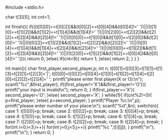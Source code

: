 #include <stdio.h>

char t[3][5];
int cnt=1;

int finish(){
    if(((t[0][0]==t[0][2])&&(t[0][2]==t[0][4])&&(t[0][4]!=' '))||((t[1][0]==t[1][2])&&(t[1][2]==t[1][4])&&(t[1][4]!=' '))||((t[2][0]==t[2][2])&&(t[2][2]==t[2][4])&&(t[2][4]!=' '))||((t[0][0]==t[1][0])&&(t[1][0]==t[2][0])&&(t[2][0]!=' '))||((t[0][2]==t[1][2])&&(t[1][2]==t[2][2])&&(t[2][2]!=' '))||((t[0][4]==t[1][4])&&(t[1][4]==t[2][4])&&(t[2][4]!=' '))||((t[0][0]==t[1][2])&&(t[1][2]==t[2][4])&&(t[2][4]!=' '))||((t[2][0]==t[1][2])&&(t[1][2]==t[0][4])&&(t[0][4]!=' '))){
        return 0;
    }else{
        if(cnt<9){
            return 1;
        }else{
            return 2;
        }
    }
}

int main(){
    char first_player,second_player,p;
    int n;
    t[0][1]=t[0][3]=t[1][1]=t[1][3]=t[2][1]=t[2][3]='|';
    t[0][0]=t[0][2]=t[0][4]=t[1][0]=t[1][2]=t[1][4]=t[2][0]=t[2][2]=t[2][4]=' ';
    printf("please enter first player(X or O):\n");
    scanf("%c",&first_player);
    if((first_player!='X')&&(first_player!='O')){
        printf("your input is invalid\n");
        return 0;
    }
    if(first_player=='X'){
        second_player='O';
    }else{
        second_player='X';
    }
	 while(1){
        if(cnt%2!=0){
            p=first_player;
        }else{
            p=second_player;
        }
        printf("Player %c:\n",p);
        printf("please enter number of your place:\n");
        scanf("%d",&n);
        switch(n){
            case 1:
                t[0][0]=p;
                break;
            case 2:
                t[0][2]=p;
                break;
            case 3:
                t[0][4]=p;
                break;
            case 4:
                t[1][0]=p;
                break;
            case 5:
                t[1][2]=p;
                break;
            case 6:
                t[1][4]=p;
                break;
            case 7:
                t[2][0]=p;
                break;
            case 8:
                t[2][2]=p;
                break;
            case 9:
                t[2][4]=p;
                break;
        }
		 for(int i=0;i<3;i++){
            for(int j=0;j<5;j++){
                printf("%c ",t[i][j]);
            }
            printf("\n");
            printf("\n");
        }
	return 0;
}